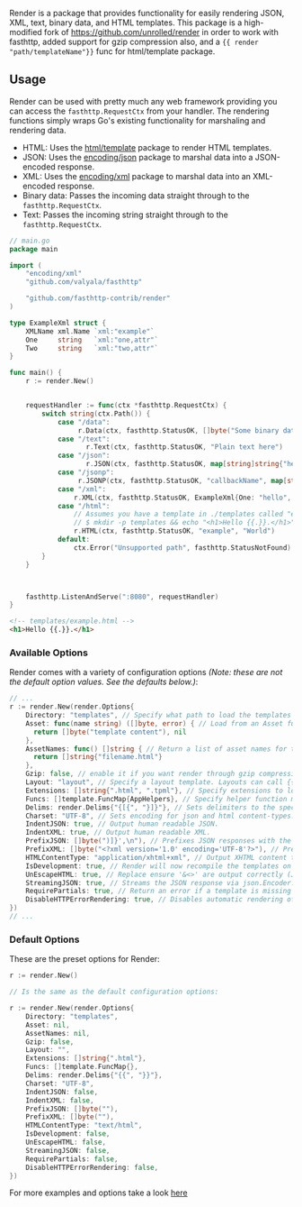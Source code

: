 Render is a package that provides functionality for easily rendering JSON, XML, text, binary data, and HTML templates. This package is a high-modified fork of https://github.com/unrolled/render in order to work with fasthttp, added support for gzip compression also, and a `{{ render "path/templateName"}}` func for html/template package.

## Usage
Render can be used with pretty much any web framework providing you can access the `fasthttp.RequestCtx` from your handler. The rendering functions simply wraps Go's existing functionality for marshaling and rendering data.

- HTML: Uses the [html/template](http://golang.org/pkg/html/template/) package to render HTML templates.
- JSON: Uses the [encoding/json](http://golang.org/pkg/encoding/json/) package to marshal data into a JSON-encoded response.
- XML: Uses the [encoding/xml](http://golang.org/pkg/encoding/xml/) package to marshal data into an XML-encoded response.
- Binary data: Passes the incoming data straight through to the `fasthttp.RequestCtx`.
- Text: Passes the incoming string straight through to the `fasthttp.RequestCtx`.

~~~ go
// main.go
package main

import (
    "encoding/xml"
    "github.com/valyala/fasthttp"

    "github.com/fasthttp-contrib/render"
)

type ExampleXml struct {
    XMLName xml.Name `xml:"example"`
    One     string   `xml:"one,attr"`
    Two     string   `xml:"two,attr"`
}

func main() {
    r := render.New()


	requestHandler := func(ctx *fasthttp.RequestCtx) {
  		switch string(ctx.Path()) {
  			case "/data":
     	 		 r.Data(ctx, fasthttp.StatusOK, []byte("Some binary data here."))
			case "/text":
     	 		   r.Text(ctx, fasthttp.StatusOK, "Plain text here")
  			case "/json":
     	 		   r.JSON(ctx, fasthttp.StatusOK, map[string]string{"hello": "json"})
			case "/jsonp":
     	 		 r.JSONP(ctx, fasthttp.StatusOK, "callbackName", map[string]string{"hello": "jsonp"})
  			case "/xml":
     	 		r.XML(ctx, fasthttp.StatusOK, ExampleXml{One: "hello", Two: "xml"})
			case "/html":
     	 		// Assumes you have a template in ./templates called "example.html"
        		// $ mkdir -p templates && echo "<h1>Hello {{.}}.</h1>" > templates example.html
       		    r.HTML(ctx, fasthttp.StatusOK, "example", "World")
  			default:
      	 		ctx.Error("Unsupported path", fasthttp.StatusNotFound)
  	  	}
   	}



    fasthttp.ListenAndServe(":8080", requestHandler)
}


~~~

~~~ html
<!-- templates/example.html -->
<h1>Hello {{.}}.</h1>
~~~

### Available Options
Render comes with a variety of configuration options _(Note: these are not the default option values. See the defaults below.)_:

~~~ go
// ...
r := render.New(render.Options{
    Directory: "templates", // Specify what path to load the templates from.
    Asset: func(name string) ([]byte, error) { // Load from an Asset function instead of file.
      return []byte("template content"), nil
    },
    AssetNames: func() []string { // Return a list of asset names for the Asset function
      return []string{"filename.html"}
    },
	Gzip: false, // enable it if you want render through gzip compression
    Layout: "layout", // Specify a layout template. Layouts can call {{ yield }} to render the current template or {{ partial "css" }} to render a partial from the current template.
    Extensions: []string{".html", ".tpml"}, // Specify extensions to load for templates.
    Funcs: []template.FuncMap{AppHelpers}, // Specify helper function maps for templates to access.
    Delims: render.Delims{"{[{", "}]}"}, // Sets delimiters to the specified strings.
    Charset: "UTF-8", // Sets encoding for json and html content-types. Default is "UTF-8".
    IndentJSON: true, // Output human readable JSON.
    IndentXML: true, // Output human readable XML.
    PrefixJSON: []byte(")]}',\n"), // Prefixes JSON responses with the given bytes.
    PrefixXML: []byte("<?xml version='1.0' encoding='UTF-8'?>"), // Prefixes XML responses with the given bytes.
    HTMLContentType: "application/xhtml+xml", // Output XHTML content type instead of default "text/html".
    IsDevelopment: true, // Render will now recompile the templates on every HTML response.
    UnEscapeHTML: true, // Replace ensure '&<>' are output correctly (JSON only).
    StreamingJSON: true, // Streams the JSON response via json.Encoder.
    RequirePartials: true, // Return an error if a template is missing a partial used in a layout.
    DisableHTTPErrorRendering: true, // Disables automatic rendering of http.StatusInternalServerError when an error occurs.
})
// ...
~~~

### Default Options
These are the preset options for Render:

~~~ go
r := render.New()

// Is the same as the default configuration options:

r := render.New(render.Options{
    Directory: "templates",
    Asset: nil,
    AssetNames: nil,
	Gzip: false,
    Layout: "",
    Extensions: []string{".html"},
    Funcs: []template.FuncMap{},
    Delims: render.Delims{"{{", "}}"},
    Charset: "UTF-8",
    IndentJSON: false,
    IndentXML: false,
    PrefixJSON: []byte(""),
    PrefixXML: []byte(""),
    HTMLContentType: "text/html",
    IsDevelopment: false,
    UnEscapeHTML: false,
    StreamingJSON: false,
    RequirePartials: false,
    DisableHTTPErrorRendering: false,
})
~~~


For more examples and options take a look [here](https://github.com/unrolled/render)

